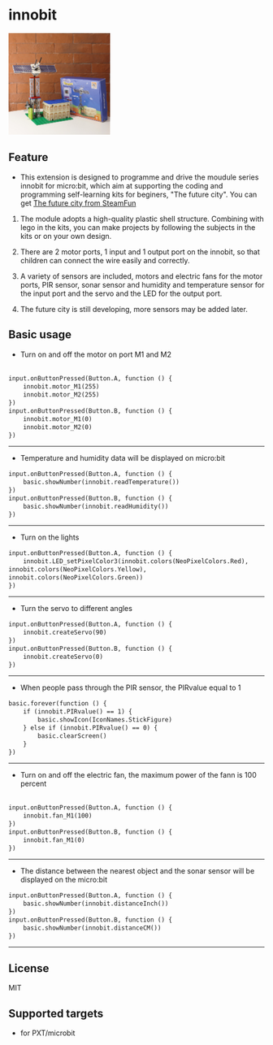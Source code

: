 # innobit
![](icon.png)

## Feature

* This extension is designed to programme and drive the moudule series innobit for micro:bit, which aim at supporting the coding and programming self-learning kits for beginers, "The future city". You can get [The future city from SteamFun](http://www.steamfun.co.uk/shop)

1. The module adopts a high-quality plastic shell structure. Combining with lego in the kits, you can make projects by following the subjects in the kits or on your own design.

2. There are 2 motor ports, 1 input and 1 output port on the innobit, so that children can connect the wire easily and correctly.

3. A variety of sensors are included, motors and electric fans for the motor ports, PIR sensor, sonar sensor and humidity and temperature sensor for the input port and the servo and the LED for the output port.

4. The future city is still developing, more sensors may be added later.

## Basic usage

* Turn on and off the motor on port M1 and M2 

```blocks

input.onButtonPressed(Button.A, function () {
    innobit.motor_M1(255)
    innobit.motor_M2(255)
})
input.onButtonPressed(Button.B, function () {
    innobit.motor_M1(0)
    innobit.motor_M2(0)
})

```
---

* Temperature and humidity data will be displayed on micro:bit

```blocks
input.onButtonPressed(Button.A, function () {
    basic.showNumber(innobit.readTemperature())
})
input.onButtonPressed(Button.B, function () {
    basic.showNumber(innobit.readHumidity())
})

```
---

* Turn on the lights
```blocks
input.onButtonPressed(Button.A, function () {
    innobit.LED_setPixelColor3(innobit.colors(NeoPixelColors.Red), innobit.colors(NeoPixelColors.Yellow), innobit.colors(NeoPixelColors.Green))
})
```
---

* Turn the servo to different angles

```blocks
input.onButtonPressed(Button.A, function () {
    innobit.createServo(90)
})
input.onButtonPressed(Button.B, function () {
    innobit.createServo(0)
})
```
---
* When people pass through the PIR sensor, the PIRvalue equal to 1
```blocks
basic.forever(function () {
    if (innobit.PIRvalue() == 1) {
        basic.showIcon(IconNames.StickFigure)
    } else if (innobit.PIRvalue() == 0) {
        basic.clearScreen()
    }
})
```
---

* Turn on and off the electric fan, the maximum power of the fann is 100 percent
```blocks

input.onButtonPressed(Button.A, function () {
    innobit.fan_M1(100)
})
input.onButtonPressed(Button.B, function () {
    innobit.fan_M1(0)
})
```
---

* The distance between the nearest object and the sonar sensor will be displayed on the micro:bit
```blocks
input.onButtonPressed(Button.A, function () {
    basic.showNumber(innobit.distanceInch())
})
input.onButtonPressed(Button.B, function () {
    basic.showNumber(innobit.distanceCM())
})

```
---

## License

MIT

## Supported targets

* for PXT/microbit
